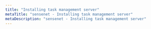 ```yaml
---
title: "Installing task management server"
metaTitle: "sensenet - Installing task management server"
metaDescription: "sensenet - Installing task management server"
---
```

